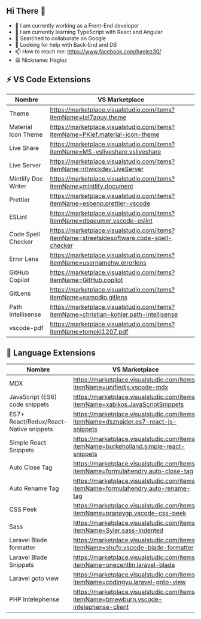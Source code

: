 ## Hi There 👋

- 🔭 I am currently working as a Front-End developer
- 🌱 I am currently learning TypeScript with React and Angular
- 👯 Searched to collaborate on Google
- 🤔 Looking for help with Back-End and DB
- 📫 How to reach me: https://www.facebook.com/haglez30/
- 😄 Nickname: Haglez

## ⚡ VS Code Extensions

| Nombre              | VS Marketplace                                                                            |
| ------------------- | ----------------------------------------------------------------------------------------- |
| Theme               | https://marketplace.visualstudio.com/items?itemName=tal7aouy.theme                        |
| Material Icon Theme | https://marketplace.visualstudio.com/items?itemName=PKief.material-icon-theme             |
| Live Share          | https://marketplace.visualstudio.com/items?itemName=MS-vsliveshare.vsliveshare            |
| Live Server         | https://marketplace.visualstudio.com/items?itemName=ritwickdey.LiveServer                 |
| Mintlify Doc Writer | https://marketplace.visualstudio.com/items?itemName=mintlify.document                     |
| Prettier            | https://marketplace.visualstudio.com/items?itemName=esbenp.prettier-vscode                |
| ESLint              | https://marketplace.visualstudio.com/items?itemName=dbaeumer.vscode-eslint                |
| Code Spell Checker  | https://marketplace.visualstudio.com/items?itemName=streetsidesoftware.code-spell-checker |
| Error Lens          | https://marketplace.visualstudio.com/items?itemName=usernamehw.errorlens                  |
| GitHub Copilot      | https://marketplace.visualstudio.com/items?itemName=GitHub.copilot                        |
| GitLens             | https://marketplace.visualstudio.com/items?itemName=eamodio.gitlens                       |
| Path Intellisense   | https://marketplace.visualstudio.com/items?itemName=christian-kohler.path-intellisense    |
| vscode-pdf          | https://marketplace.visualstudio.com/items?itemName=tomoki1207.pdf                        |

## 👅 Language Extensions

| Nombre                                 | VS Marketplace                                                                          |
| -------------------------------------- | --------------------------------------------------------------------------------------- |
| MDX                                    | https://marketplace.visualstudio.com/items?itemName=unifiedjs.vscode-mdx                |
| JavaScript (ES6) code snippets         | https://marketplace.visualstudio.com/items?itemName=xabikos.JavaScriptSnippets          |
| ES7+ React/Redux/React-Native snippets | https://marketplace.visualstudio.com/items?itemName=dsznajder.es7-react-js-snippets     |
| Simple React Snippets                  | https://marketplace.visualstudio.com/items?itemName=burkeholland.simple-react-snippets  |
| Auto Close Tag                         | https://marketplace.visualstudio.com/items?itemName=formulahendry.auto-close-tag        |
| Auto Rename Tag                        | https://marketplace.visualstudio.com/items?itemName=formulahendry.auto-rename-tag       |
| CSS Peek                               | https://marketplace.visualstudio.com/items?itemName=pranaygp.vscode-css-peek            |
| Sass                                   | https://marketplace.visualstudio.com/items?itemName=Syler.sass-indented                 |
| Laravel Blade formatter                | https://marketplace.visualstudio.com/items?itemName=shufo.vscode-blade-formatter        |
| Laravel Blade Snippets                 | https://marketplace.visualstudio.com/items?itemName=onecentlin.laravel-blade            |
| Laravel goto view                      | https://marketplace.visualstudio.com/items?itemName=codingyu.laravel-goto-view          |
| PHP Intelephense                       | https://marketplace.visualstudio.com/items?itemName=bmewburn.vscode-intelephense-client |

